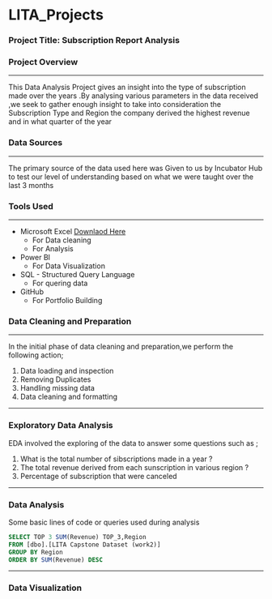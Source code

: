 # LITA_Projects

### Project Title: Subscription Report Analysis

### Project Overview
---
This Data Analysis Project gives an insight into the type of subscription made over the years .By analysing various parameters in the data received ,we seek to gather enough insight to take into consideration the Subscription Type and Region the company derived the highest revenue and in what quarter of the year

### Data Sources
---
The primary source of the data used here was Given to us by Incubator Hub to test our level of understanding based on  what we were taught over the last 3 months

### Tools Used
---
- Microsoft Excel [Downlaod Here](https://www.microsoft.com)
   * For Data cleaning
   * For Analysis
- Power BI
   * For Data Visualization 
- SQL - Structured Query Language
   * For quering data 
- GitHub
   * For Portfolio Building

### Data Cleaning and Preparation
---
In the initial phase of data cleaning and preparation,we perform the following action;
1. Data loading and inspection
2. Removing Duplicates
3. Handling missing data
4. Data cleaning and formatting
---
### Exploratory Data Analysis
EDA involved the exploring of the data to answer some questions such as ;
1. What is the total number of sibscriptions made in a year ?
2. The total revenue derived from each sunscription in various region ? 
3. Percentage of subscription that were canceled 
---
### Data Analysis
Some basic lines of code or queries used during analysis
  ``` SQL
SELECT TOP 3 SUM(Revenue) TOP_3,Region
FROM [dbo].[LITA Capstone Dataset (work2)]
GROUP BY Region
ORDER BY SUM(Revenue) DESC
```
---
### Data Visualization

